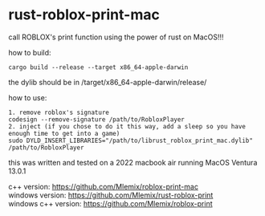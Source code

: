 # rust-roblox-print-mac
call ROBLOX's print function using the power of rust on MacOS!!!

how to build:
```
cargo build --release --target x86_64-apple-darwin
```
the dylib should be in /target/x86_64-apple-darwin/release/

how to use:
```
1. remove roblox's signature
codesign --remove-signature /path/to/RobloxPlayer
2. inject (if you chose to do it this way, add a sleep so you have enough time to get into a game)
sudo DYLD_INSERT_LIBRARIES="/path/to/librust_roblox_print_mac.dylib" /path/to/RobloxPlayer
```

this was written and tested on a 2022 macbook air running MacOS Ventura 13.0.1

c++ version: https://github.com/Mlemix/roblox-print-mac<br/>
windows version: https://github.com/Mlemix/rust-roblox-print<br/>
windows c++ version: https://github.com/Mlemix/roblox-print

